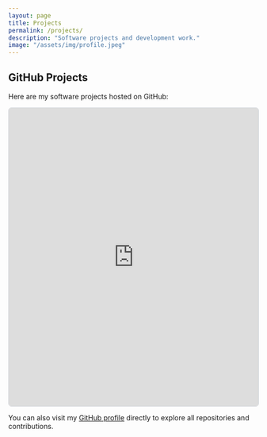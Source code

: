 ```yaml
---
layout: page
title: Projects
permalink: /projects/
description: "Software projects and development work."
image: "/assets/img/profile.jpeg"
---
```


## GitHub Projects

Here are my software projects hosted on GitHub:

<div style="width: 100%; height: 600px; border: 1px solid #d1d5da; border-radius: 6px; overflow: hidden;">
  <iframe 
    src="https://github.com/mjchaker?tab=repositories" 
    width="100%" 
    height="100%" 
    frameborder="0"
    style="border: none;">
  </iframe>
</div>

You can also visit my [GitHub profile](https://github.com/mjchaker) directly to explore all repositories and contributions.